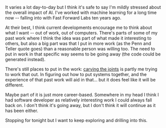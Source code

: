 
It varies a lot day-to-day but I think it's safe to say I'm mildly stressed about the overall impact of AI. I've worked with machine learning for a long time now -- falling into with Fast Forward Labs ten years ago.

At their best, I think current developments encourage me to think about what I want -- out of work, out of computers. There's parts of some of my past work where I think the idea was part of what made it interesting to others, but also a big part was that I put in more work (as the Penn and Teller quote goes) than a reasonable person was willing too. The need to put in work in that specific way seems to be going away (the code could be generated instead). 

There's still places to put in the work: [carving the joints](https://garden.grantcuster.com/2024-05-31-07-16-31-Carving-at-the-joints/) is partly me trying to work that out. In figuring out how to put systems together, and the experience of that past work will aid in that... but it does feel like it will be different.

Maybe part of it is just more career-based. Somewhere in my head I think I had software developer as relatively interesting work I could always fall back on. I don't think it's going away, but I don't think it will continue as it has been either.

Stopping for tonight but I want to keep exploring and drilling into this.

